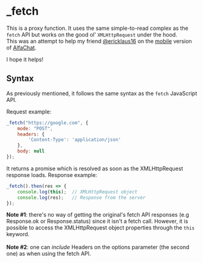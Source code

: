 # _fetch

This is a proxy function. It uses the same simple-to-read complex as the `fetch` API but works on the good ol' `XMLHttpRequest` under the hood.<br>
This was an attempt to help my friend [@ericklaus16](https://github.com/ericklaus16) on the [mobile](https://github.com/alfachat/alfachatmobile) version of [AlfaChat](https://github.com/alfachat).

I hope it helps!


## Syntax

As previously mentioned, it follows the same syntax as the `fetch` JavaScript API.

Request example:
```javascript
_fetch("https://google.com", {
    mode: "POST",
    headers: {
        'Content-Type': 'application/json'
    },
    body: null
});
```

It returns a promise which is resolved as soon as the XMLHttpRequest response loads.
Response example:
```javascript
_fetch().then(res => {
    console.log(this);  // XMLHttpRequest object
    console.log(res);   // Response from the server
});
```


**Note #1**: there's no way of getting the original's fetch API responses (e.g Response.ok or Response.status) since it isn't a fetch call.
However, it is possible to access the XMLHttpRequest object properties through the `this` keyword.<br><br>
**Note #2**: one can _include_ Headers on the options parameter (the second one) as when using the fetch API.